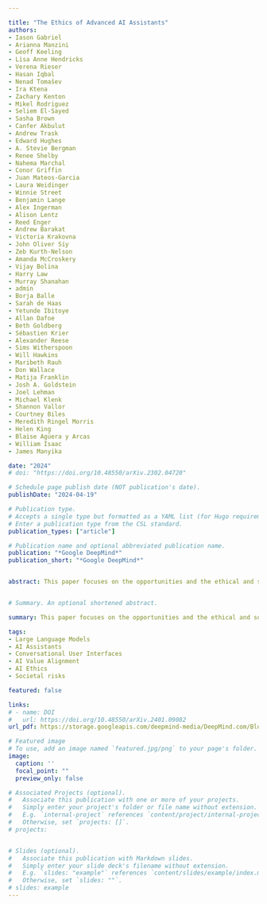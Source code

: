 ```yaml
---

title: "The Ethics of Advanced AI Assistants"
authors: 
- Iason Gabriel
- Arianna Manzini
- Geoff Keeling
- Lisa Anne Hendricks
- Verena Rieser
- Hasan Iqbal
- Nenad Tomašev
- Ira Ktena
- Zachary Kenton
- Mikel Rodriguez
- Seliem El-Sayed
- Sasha Brown
- Canfer Akbulut
- Andrew Trask
- Edward Hughes
- A. Stevie Bergman
- Renee Shelby
- Nahema Marchal
- Conor Griffin
- Juan Mateos-Garcia
- Laura Weidinger
- Winnie Street
- Benjamin Lange
- Alex Ingerman
- Alison Lentz
- Reed Enger
- Andrew Barakat
- Victoria Krakovna
- John Oliver Siy
- Zeb Kurth-Nelson
- Amanda McCroskery
- Vijay Bolina
- Harry Law
- Murray Shanahan
- admin
- Borja Balle
- Sarah de Haas
- Yetunde Ibitoye
- Allan Dafoe
- Beth Goldberg
- Sébastien Krier
- Alexander Reese
- Sims Witherspoon
- Will Hawkins
- Maribeth Rauh
- Don Wallace
- Matija Franklin
- Josh A. Goldstein
- Joel Lehman
- Michael Klenk 
- Shannon Vallor
- Courtney Biles
- Meredith Ringel Morris
- Helen King
- Blaise Agüera y Arcas
- William Isaac
- James Manyika

date: "2024"
# doi: "https://doi.org/10.48550/arXiv.2302.04720"

# Schedule page publish date (NOT publication's date).
publishDate: "2024-04-19"

# Publication type.
# Accepts a single type but formatted as a YAML list (for Hugo requirements).
# Enter a publication type from the CSL standard.
publication_types: ["article"]

# Publication name and optional abbreviated publication name.
publication: "*Google DeepMind*"
publication_short: "*Google DeepMind*"


abstract: This paper focuses on the opportunities and the ethical and societal risks posed by advanced AI assistants. We define advanced AI assistants as artificial agents with natural language interfaces, whose function is to plan and execute sequences of actions on behalf of a user – across one or more domains – in line with the user’s expectations. The paper starts by considering the technology itself, providing an overview of AI assistants, their technical foundations and potential range of applications. It then explores questions around AI value alignment, well-being, safety and malicious uses. Extending the circle of inquiry further, we next consider the relationship between advanced AI assistants and individual users in more detail, exploring topics such as manipulation and persuasion, anthropomorphism, appropriate relationships, trust and privacy. With this analysis in place, we consider the deployment of advanced assistants at a societal scale, focusing on cooperation, equity and access, misinformation, economic impact, the environment and how best to evaluate advanced AI assistants. Finally, we conclude by providing a range of recommendations for researchers, developers, policymakers and public stakeholders.


# Summary. An optional shortened abstract.

summary: This paper focuses on the opportunities and the ethical and societal risks posed by advanced AI assistants. We define advanced AI assistants as artificial agents with natural language interfaces, whose function is to plan and execute sequences of actions on behalf of a user – across one or more domains – in line with the user’s expectations.

tags:
- Large Language Models
- AI Assistants
- Conversational User Interfaces
- AI Value Alignment
- AI Ethics
- Societal risks

featured: false

links:
# - name: DOI
#   url: https://doi.org/10.48550/arXiv.2401.09082
url_pdf: https://storage.googleapis.com/deepmind-media/DeepMind.com/Blog/ethics-of-advanced-ai-assistants/the-ethics-of-advanced-ai-assistants-2024-i.pdf

# Featured image
# To use, add an image named `featured.jpg/png` to your page's folder. 
image:
  caption: ''
  focal_point: ""
  preview_only: false

# Associated Projects (optional).
#   Associate this publication with one or more of your projects.
#   Simply enter your project's folder or file name without extension.
#   E.g. `internal-project` references `content/project/internal-project/index.md`.
#   Otherwise, set `projects: []`.
# projects:


# Slides (optional).
#   Associate this publication with Markdown slides.
#   Simply enter your slide deck's filename without extension.
#   E.g. `slides: "example"` references `content/slides/example/index.md`.
#   Otherwise, set `slides: ""`.
# slides: example
---
```



